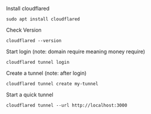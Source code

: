 
Install cloudflared

    sudo apt install cloudflared

Check Version

    cloudflared --version

Start login (note: domain require meaning money require)

    cloudflared tunnel login

Create a tunnel (note: after login)

    cloudflared tunnel create my-tunnel

Start a quick tunnel

    cloudflared tunnel --url http://localhost:3000